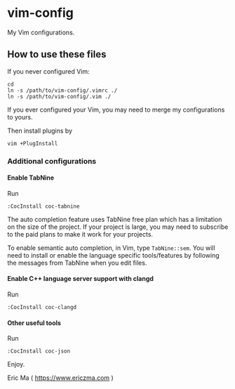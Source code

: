vim-config
==========

My Vim configurations.

## How to use these files

If you never configured Vim:

    cd
    ln -s /path/to/vim-config/.vimrc ./
    ln -s /path/to/vim-config/.vim ./

If you ever configured your Vim, you may need to merge my configurations to yours.

Then install plugins by

    vim +PlugInstall

### Additional configurations

#### Enable TabNine

Run

```
:CocInstall coc-tabnine
```

The auto completion feature uses TabNine free plan which has a limitation on the size of the project. If your project is large, you may need to subscribe to the paid plans to make it work for your projects.

To enable semantic auto completion, in Vim, type `TabNine::sem`. You will need to install or enable the language specific tools/features by following the messages from TabNine when you edit files.

#### Enable C++ language server support with clangd

Run

```
:CocInstall coc-clangd
```

#### Other useful tools

Run

```
:CocInstall coc-json
```


Enjoy.

Eric Ma ( https://www.ericzma.com )

